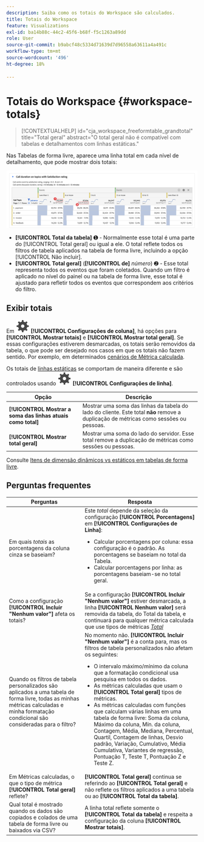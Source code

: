 ```yaml
---
description: Saiba como os totais do Workspace são calculados.
title: Totais do Workspace
feature: Visualizations
exl-id: ba14b88c-44c2-45f6-b68f-f5c1263a89dd
role: User
source-git-commit: b9abcf48c5334d71639d7d96558a63611a4a491c
workflow-type: tm+mt
source-wordcount: '496'
ht-degree: 18%

---
```


# Totais do Workspace {#workspace-totals}

<!-- markdownlint-disable MD034 -->

>[!CONTEXTUALHELP]
>id="cja_workspace_freeformtable_grandtotal"
>title="Total geral"
>abstract="O total geral não é compatível com tabelas e detalhamentos com linhas estáticas."

<!-- markdownlint-enable MD034 -->


Nas Tabelas de forma livre, aparece uma linha total em cada nível de detalhamento, que pode mostrar dois totais:

![Tabela de forma livre destacando o total geral e o total da tabela.](assets/total-row.png)

* **[!UICONTROL Total da tabela]** ➊ - Normalmente esse total é uma parte do [!UICONTROL Total geral] ou igual a ele. O total reflete todos os filtros de tabela aplicados na tabela de forma livre, incluindo a opção [!UICONTROL Não incluir].
* **[!UICONTROL Total geral]** (**[!UICONTROL de]** *número*) ➋ - Esse total representa todos os eventos que foram coletados. Quando um filtro é aplicado no nível do painel ou na tabela de forma livre, esse total é ajustado para refletir todos os eventos que correspondem aos critérios do filtro.




## Exibir totais

Em ![Configuração](/help/assets/icons/Setting.svg) **[!UICONTROL Configurações de coluna]**, há opções para **[!UICONTROL Mostrar totais]** e **[!UICONTROL Mostrar total geral]**. Se essas configurações estiverem desmarcadas, os totais serão removidos da tabela, o que pode ser desejado nos casos em que os totais não fazem sentido. Por exemplo, em determinados [cenários de Métrica calculada](https://experienceleague.adobe.com/en/docs/analytics/components/calculated-metrics/calcmetrics-reference/cm-totals).


Os totais de [linhas estáticas](/help/analysis-workspace/visualizations/freeform-table/column-row-settings/manual-vs-dynamic-rows.md) se comportam de maneira diferente e são controlados usando ![Configurações](/help/assets/icons/Setting.svg) **[!UICONTROL Configurações de linha]**.

| Opção | Descrição |
|---|---|
| **[!UICONTROL Mostrar a soma das linhas atuais como total]** | Mostrar uma soma das linhas da tabela do lado do cliente. Este total **não** remove a duplicação de métricas como sessões ou pessoas. |
| **[!UICONTROL Mostrar total geral]** | Mostrar uma soma do lado do servidor. Esse total remove a duplicação de métricas como sessões ou pessoas. |

Consulte [Itens de dimensão dinâmicos vs estáticos em tabelas de forma livre](column-row-settings/manual-vs-dynamic-rows.md).


## Perguntas frequentes

| Perguntas | Resposta |
|---|---|
| Em quais *totais* as porcentagens da coluna cinza se baseiam? | Este *total* depende da seleção da configuração **[!UICONTROL Porcentagens]** em **[!UICONTROL Configurações de Linha]**:<ul><li>Calcular porcentagens por coluna: essa configuração é o padrão. As porcentagens se baseiam no total da Tabela.</li><li>Calcular porcentagens por linha: as porcentagens baseiam-se no total geral.</li></ul> |
| Como a configuração **[!UICONTROL Incluir &quot;Nenhum valor&quot;]** afeta os totais? | Se a configuração **[!UICONTROL Incluir &quot;Nenhum valor&quot;]** estiver desmarcada, a linha **[!UICONTROL Nenhum valor]** será removida da tabela, do Total da tabela, e continuará para qualquer métrica calculada que use tipos de métricas [*Total*](https://experienceleague.adobe.com/en/docs/analytics/components/calculated-metrics/calcmetric-workflow/m-metric-type-alloc) |
| Quando os filtros de tabela personalizados são aplicados a uma tabela de forma livre, todas as minhas métricas calculadas e minha formatação condicional são consideradas para o filtro? | No momento não. **[!UICONTROL Incluir &quot;Nenhum valor&quot;]** é a conta para, mas os filtros de tabela personalizados não afetam os seguintes:<ul><li>O intervalo máximo/mínimo da coluna que a formatação condicional usa pesquisa em todos os dados.</li><li>As métricas calculadas que usam o **[!UICONTROL Total geral]** tipos de métricas.</li><li>As métricas calculadas com funções que calculam várias linhas em uma tabela de forma livre: Soma da coluna, Máximo da coluna, Mín. da coluna, Contagem, Média, Mediana, Percentual, Quartil, Contagem de linhas, Desvio padrão, Variação, Cumulativo, Média Cumulativa, Variantes de regressão, Pontuação T, Teste T, Pontuação Z e Teste Z.</li></ul> |
| Em Métricas calculadas, o que o tipo de métrica **[!UICONTROL Total geral]** reflete? | **[!UICONTROL Total geral]** continua se referindo ao **[!UICONTROL Total geral]** e não reflete os filtros aplicados a uma tabela ou ao **[!UICONTROL Total da tabela]**. |
| Qual total é mostrado quando os dados são copiados e colados de uma tabela de forma livre ou baixados via CSV? | A linha total reflete somente o **[!UICONTROL Total da tabela]** e respeita a configuração da coluna **[!UICONTROL Mostrar totais]**. |
